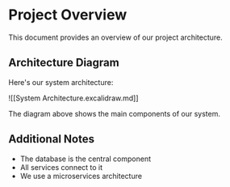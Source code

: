 # Project Overview

This document provides an overview of our project architecture.

## Architecture Diagram

Here's our system architecture:

![[System Architecture.excalidraw.md]]

The diagram above shows the main components of our system.

## Additional Notes

- The database is the central component
- All services connect to it
- We use a microservices architecture
